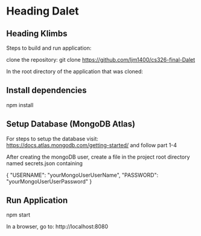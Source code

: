 # Heading Dalet
## Heading Klimbs
Steps to build and run application:

clone the repository: git clone https://github.com/ljm1400/cs326-final-Dalet

In the root directory of the application that was cloned:

## Install dependencies
npm install  

## Setup Database (MongoDB Atlas)

For steps to setup the database visit: https://docs.atlas.mongodb.com/getting-started/ and follow part 1-4

After creating the mongoDB user, create a file in the project root directory named secrets.json containing

{
    "USERNAME": "yourMongoUserUserName",
    "PASSWORD": "yourMongoUserUserPassword"
}

## Run Application

npm start

In a browser, go to: http://localhost:8080
